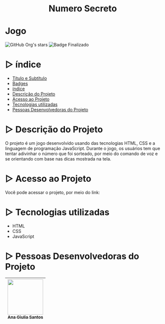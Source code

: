 # <h1 align="center"> Numero Secreto </h1>
# Jogo

![GitHub Org's stars](https://img.shields.io/github/stars/anagiulias?style=social)
![Badge Finalizado](https://img.shields.io/badge/STATUS-CONCLUÍDO-<BRIGHTGREEN)

# ▷ índice
* [Título e Subtítulo](#Título-e-Subtítulo)
* [Badges](#badges)
* [índice](#índice)
* [Descrição do Projeto](#descrição-do-projeto)
* [Acesso ao Projeto](#acesso-ao-projeto)
* [Tecnologias utilizadas](#tecnologias-utilizadas)
* [Pessoas Desenvolvedoras do Projeto](#pessoas-desenvolvedoras)

# ▷ Descrição do Projeto
O projeto é um jogo desenvolvido usando das tecnologias HTML, CSS e a linguagem de programação JavaScript. Durante o jogo, os usuários tem que tentar adivinhar o número que foi sorteado, por meio do comando de voz e se orientando com base nas dicas mostrada na tela.

# ▷ Acesso ao Projeto
Você pode acessar o projeto, por meio do link:


# ▷ Tecnologias utilizadas
* HTML
* CSS
* JavaScript

# ▷ Pessoas Desenvolvedoras do Projeto 
| [<img src="https://avatars.githubusercontent.com/u/115855530?v=4" width=115><br><sub>Ana Giulia Santos</sub>](https://github.com/anagiulias)
| :---: |
